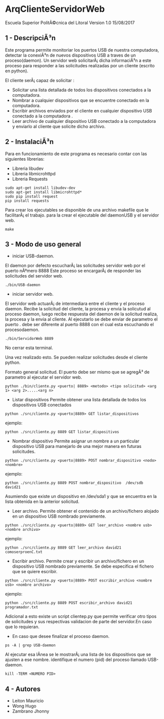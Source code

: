ArqClienteServidorWeb 
======================

Escuela Superior PolitÃ©cnica del Litoral
Version 1.0 15/08/2017 

1 - DescripciÃ³n
---------------
Este programa permite monitoriar los puertos USB de nuestra computadora, detectar la conexiÃ³n de nuevos dispositivos USB a traves de un proceso(daemon). 
Un servidor web solicitarÃ¡ dicha informaciÃ³n a este proceso para responder a las solicitudes realizadas por un cliente (escrito en python).

El cliente serÃ¡ capaz de solicitar :

* Solicitar una lista detallada de todos los dispositivos conectados a la computadora.
* Nombrar a cualquier dispositivos que se encuentre conectado en la computadora.
* Escribir archivos enviados por el cliente en cualquier dispositivo USB conectado a la computadora .
* Leer archivo de cualquier dispositivo USB conectado a la computadora y enviarlo al cliente que solicite dicho archivo.

2 - InstalaciÃ³n
----------------
Para en funcionamiento de este programa es necesario contar con las siguientes librerias:

* Libreria libudev
* Libreria libmicrohttpd
* Libreria Requests

```
sudo apt-get install libudev-dev
sudo apt-get install libmicrohttpd*
sudo pip install request
pip install requests
```

Para crear los ejecutables se disponible de una archivo makefile que le facilitarÃ¡ el trabajo.
para la crear el ejecutable del daemonUSB y el servidor web.

```
make
```

3 - Modo de uso general
------------------------

* iniciar USB-daemon.

El daemon por defecto escucharÃ¡ las solicitudes servidor web por el puerto nÃºmero 8888
Este proceso se encargarÃ¡ de responder las solicitudes del servidor web.

```
./bin/USB-daemon
```	

* iniciar servidor web.

El servidor web actuarÃ¡ de intermediara entre el cliente y el proceso daemon.
Recibe la solicitud del cliente, la procesa y envia la solicutud al proceso daemon, luego recibe respuesta del daemon de la solicitud realiza, la procesa y la envia al cliente. Al ejecutarlo se debe enviar de parametro el puerto . debe ser diferente al puerto 8888 con el cual esta escuchando el procesodaemon.

```
./bin/ServidorWeb 8889
```	
No cerrar esta terminal.

Una vez realizado esto. Se pueden realizar solicitudes desde el cliente python.

Formato general solicitud.
El puerto debe ser mismo que se agregÃ³ de parametro al ejecutar el servidor web.

```
python ./bin/cliente.py <puerto| 8889> <metodo> <tipo solicitud> <arg 1> <arg 2>.....<arg n>
```	


* Listar dispositivos
Permite obtener una lista detallada de todos los dispositivos USB conectados
```
python ./src/cliente.py <puerto|8889> GET listar_dispositivos
```	
ejemplo:
```
python ./src/cliente.py 8889 GET listar_dispositivos
```	

* Nombrar dispositivo
Permite asignar un nombre a un particular dispositivo USB para manejarlo de una mejor manera en futuras solicitudes. 
```
python ./src/cliente.py <puerto|8889> POST nombrar_dispositivo <nodo> <nombre>
```	
ejemplo:
```
python ./src/cliente.py 8889 POST nombrar_dispositivo  /dev/sdb david21
```	
Asumiendo que existe un dispositivo en /dev/sda1 y que se encuentra en la lista obtenida en la anterior solicitud.


* Leer archivo.
Permite obtener el contenido de un archivo/fichero alojado en un dispositivo USB nombrado previamente. 
```
python ./src/cliente.py <puerto|8889> GET leer_archivo <nombre usb> <nombre archivo>
```	
ejemplo:
```
python ./src/cliente.py 8889 GET leer_archivo david21 comoserproenC.txt
```	


* Escribir archivo. 
Permite crear y escribir un archivo/fichero en un dispositivo USB nombrado previamente. Se debe especifica el fichero que se quiere escribir.
```
python ./src/cliente.py <puerto|8889> POST escribir_archivo <nombre usb> <nombre archivo>
```	
ejemplo:
```
python ./src/cliente.py 8889 POST escribir_archivo david21 programador.txt
```	

Adicional a esto existe un script clientep.py que permite verificar otro tipos de solicitudes y sus respectivas validacion de parte del servidor.En caso que lo requieran.

* En caso que desee finalizar el proceso daemon.

```
ps -A | grep USB-daemon
```	
Al ejecutar esa lÃ­nea se le mostrarÃ¡ una lista de los dispositivos que se ajusten a ese nombre.
identifique el numero (pid) del proceso llamado USB-daemon.

```
kill -TERM <NUMERO PID>
```	


4 - Autores
-----------

* Leiton Mauricio
* Wong Hugo
* Zambrano Jhonny

